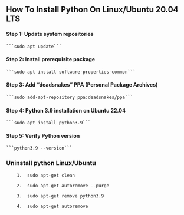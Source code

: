 ##   How To Install Python On Linux/Ubuntu 20.04 LTS


####    Step 1: Update system repositories
    ```sudo apt update```

####    Step 2: Install prerequisite package
    ```sudo apt install software-properties-common```

####    Step 3: Add “deadsnakes” PPA (Personal Package Archives)
    ```sudo add-apt-repository ppa:deadsnakes/ppa```

####    Step 4: Python 3.9 installation on Ubuntu 22.04
    ```sudo apt install python3.9```

####    Step 5: Verify Python version
    ```python3.9 --version```

### Uninstall python Linux/Ubuntu
```
    1.  sudo apt-get clean

    2.  sudo apt-get autoremove --purge

    3.  sudo apt-get remove python3.9

    4.  sudo apt-get autoremove

```